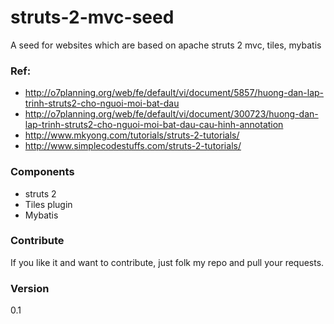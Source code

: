 # struts-2-mvc-seed
A seed for websites which are based on apache struts 2 mvc, tiles, mybatis

### Ref: 
* http://o7planning.org/web/fe/default/vi/document/5857/huong-dan-lap-trinh-struts2-cho-nguoi-moi-bat-dau
* http://o7planning.org/web/fe/default/vi/document/300723/huong-dan-lap-trinh-struts2-cho-nguoi-moi-bat-dau-cau-hinh-annotation
* http://www.mkyong.com/tutorials/struts-2-tutorials/
* http://www.simplecodestuffs.com/struts-2-tutorials/

### Components
* struts 2
* Tiles plugin
* Mybatis


### Contribute
If you like it and want to contribute, just folk my repo and pull your requests.

### Version
0.1

